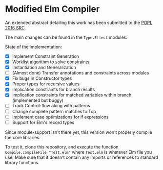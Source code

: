 # Modified Elm Compiler

An extended abstract detailing this work has been submitted to the [POPL 2016 SRC](http://conf.researchr.org/track/POPL-2016/POPL-2016-SRC).

The main changes can be found in the `Type.Effect` modules.

State of the implementation:

- [x] Implement Constraint Generation
- [x] Worklist algorithm to solve constraints
- [x] Instantiation and Generalization
- [ ] (Almost done) Transfer annotations and constraints across modules
- [x] Fix bugs in Constructor types
- [x] Proper types for recursive values
- [x]  Implication constraints for branch results
- [x]  Implication constraints for matched variables within branch (implemented but buggy)
- [ ]  Track Control-flow along with patterns
- [ ]  Change complete pattern matches to Top
- [ ] Implement case optimizations for if expressions
- [ ] Support for Elm's record types

Since module-support isn't there yet, this version
won't properly compile the core libraries.

To test it, clone this repository, and execute the function `Compile.compileFile "Test.elm"` where `Test.elm` is whatever
Elm file you use. Make sure that it doesn't contain
any imports or references to standard library functions.
